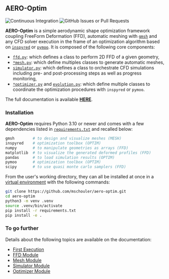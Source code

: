 ## AERO-Optim

![Continuous Integration](https://github.com/mschouler/aero-optim/actions/workflows/ci.yml/badge.svg?event=push)
![GitHub Issues or Pull Requests](https://img.shields.io/github/issues-pr/mschouler/aero-optim?style=flat&label=Pull%20Requests)

**AERO-Optim** is a simple aerodynamic shape optimization framework coupling FreeForm Deformation (FFD), automatic meshing with [`gmsh`](https://gmsh.info/doc/texinfo/gmsh.html) and any CFD solver execution in the frame of an optimization algorithm based on [`inspyred`](https://inspyred.readthedocs.io/en/latest/) or [`pymoo`](https://pymoo.org/index.html). It is composed of the following core components:

* [`ffd.py`](aero_optim/ffd/ffd.py): which defines a class to perform 2D FFD of a given geometry,
* [`*mesh.py`](aero_optim/mesh/): which define multiples classes to generate automatic meshes,
* [`simulator.py`](aero_optim/simulator/simulator.py): which defines a class to orchestrate CFD simulations including pre- and post-processing steps as well as progress monitoring,
* [`*optimizer.py`](aero_optim/optim/) and [`evolution.py`](aero_optim/optim/): which define multiple classes to coordinate the optimization procedures with `inspyred` or `pymoo`.

The full documentation is available [**HERE**](https://mschouler.github.io/aero-optim/).

### Installation
**AERO-Optim** requires Python 3.10 or newer and comes with a few dependencies listed in [`requirements.txt`](./requirements.txt) and recalled below:
```sh
gmsh        # to design and visualize meshes (MESH)
inspyred    # optimization toolbox (OPTIM)
numpy       # to manipulate geometries as arrays (FFD)
matplotlib  # to visualize the generated deformed profiles (FFD)
pandas      # to load simulation results (OPTIM)
pymoo       # optimization toolbox (OPTIM)
scipy       # to use quasi monte carlo samplers (FFD)
```

From the user's working directory, they can all be installed at once in a [virtual environment](https://docs.python.org/3/library/venv.html) with the following commands:
```sh
git clone https://github.com/mschouler/aero-optim.git
cd aero-optim
python3 -m venv .venv
source .venv/bin/activate
pip install -r requirements.txt
pip install -e .
```

### To go further
Details about the following topics are available on the documentation:
* [First Execution](https://mschouler.github.io/aero-optim/#first-execution)
* [FFD Module](https://mschouler.github.io/aero-optim/ffd)
* [Mesh Module](https://mschouler.github.io/aero-optim/mesh)
* [Simulator Module](https://mschouler.github.io/aero-optim/simulator)
* [Optimizer Module](https://mschouler.github.io/aero-optim/optimizer)